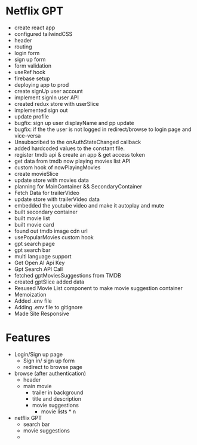 # Netflix GPT

- create react app
- configured tailwindCSS
- header
- routing
- login form
- sign up form
- form validation
- useRef hook
- firebase setup
- deploying app to prod
- create signUp user account
- implement signIn user API
- created redux store with userSlice
- implemented sign out
- update profile
- bugfix: sign up user displayName and pp update
- bugfix: if the the user is not logged in redirect/browse to login page and vice-versa
- Unsubscribed to the onAuthStateChanged callback
- added hardcoded values to the constant file.
- register tmdb api & create an app & get access token
- get data from tmdb now playing movies list API
- custom hook of nowPlayingMovies
- create movieSlice
- update store with movies data
- planning for MainContainer && SecondaryContainer
- Fetch Data for trailerVideo
- update store with trailerVideo data
- embedded the youtube video and make it autoplay and mute
- built secondary container
- built movie list
- built movie card
- found out tmdb image cdn url
- usePopularMovies custom hook
- gpt search page
- gpt search bar
- multi language support
- Get Open AI Api Key
- Gpt Search API Call
- fetched gptMoviesSuggestions from TMDB
- created gptSlice added data
- Resused Movie List component to make movie suggestion container
- Memoization
- Added .env file
- Adding .env file to gitignore
- Made Site Responsive

# Features

- Login/Sign up page
  - Sign in/ sign up form
  - redirect to browse page
- browse (after authentication)
  - header
  - main movie
    - trailer in background
    - title and description
    - movie suggestions
      - movie lists \* n
- netflix GPT
  - search bar
  - movie suggestions
  -
